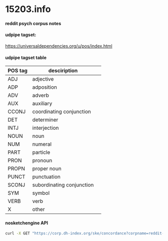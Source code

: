 # 15203.info
#### reddit psych corpus notes

#### udpipe tagset:
<https://universaldependencies.org/u/pos/index.html>

#### udpipe tagset table

| POS tag | desciription              |     |
| ------- | ------------------------- | --- |
| ADJ     | adjective                 |     |
| ADP     | adposition                |     |
| ADV     | adverb                    |     |
| AUX     | auxiliary                 |     |
| CCONJ   | coordinating conjunction  |     |
| DET     | determiner                |     |
| INTJ    | interjection              |     |
| NOUN    | noun                      |     |
| NUM     | numeral                   |     |
| PART    | particle                  |     |
| PRON    | pronoun                   |     |
| PROPN   | proper noun               |     |
| PUNCT   | punctuation               |     |
| SCONJ   | subordinating conjunction |     |
| SYM     | symbol                    |     |
| VERB    | verb                      |     |
| X       | other                     |     |

#### nosketchengine API

```bash
curl -X GET "https://corp.dh-index.org/ske/concordance?corpname=reddit-psych&format=json&q=q%5Bword%3D%22language%22%5D+within+%3Cdoc+author%3D%22%28.%2A%29%22+%2F%3E"
```
